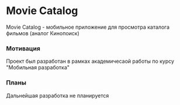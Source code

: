 # Movie Catalog
Movie Catalog - мобильное приложение для просмотра каталога фильмов (аналог Кинопоиск)
### Мотивация
Проект был разработан в рамках академичесаой работы по курсу "Мобильная разработка"
### Планы
Дальнейшая разработка не планируется
